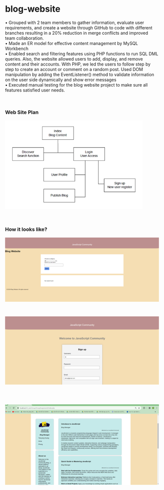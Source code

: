# blog-website
<p>
• Grouped with 2 team members to gather information, evaluate user requirements, and create a website 
through GitHub to code with different branches resulting in a 20% reduction in merge conflicts and 
improved team collaboration.<br>
• Made an ER model for effective content management by MySQL Workbench<br>
• Enabled search and filtering features using PHP functions to run SQL DML queries. Also, the website 
allowed users to add, display, and remove content and their accounts. With PHP, we led the users to 
follow step by step to create an account or comment on a random post. Used DOM manipulation by
adding the EventListener() method to validate information on the user side dynamically and show error 
messages<br>
• Executed manual testing for the blog website project to make sure all features satisfied user needs.
</p><br>
<h3 align="left">Web Site Plan</h3>
<p align="left">
  <img src="Asg/WebSitePlan.png" width="450" />
</p><br>
<h3 align="left">How it looks like?</h3>
<p align="left">
  <img src="Asg/Discover.png" width="650" />
</p><br>
<p align="left">
  <img src="Asg/login.png" width="650" />
</p><br><br>
<p align="left">
  <img src="Asg/Home.png" width="650" />
